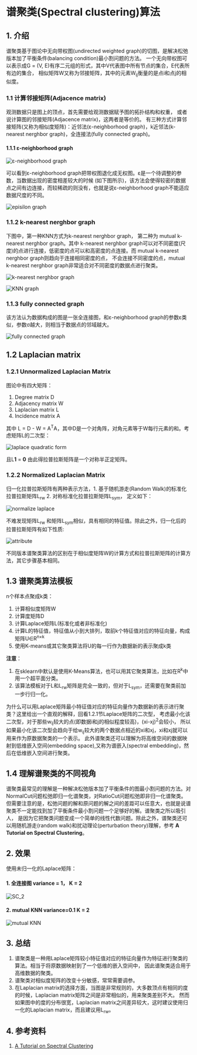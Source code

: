 # 谱聚类(Spectral clustering)算法
## 1. 介绍
谱聚类基于图论中无向带权图(undirected weighted graph)的切图，是解决松弛版本加了平衡条件(balancing condition)最小割问题的方法。
一个无向带权图可以表示成G = (V, E)有序二元组的形式，其中V代表图中所有节点的集合，E代表所有边的集合，
相似矩阵W又称为邻接矩阵，其中的元素W<sub>ij</sub>衡量的是点i和点j的相似度。

### 1.1 计算邻接矩阵(Adjacence matrix)
观测数据只是图上的顶点，首先需要给观测数据赋予图的拓扑结构和权重，
或者说计算图的邻接矩阵(Adjacence matrix)，这两者是等价的。
有三种方式计算邻接矩阵(又称为相似度矩阵)：近邻法(ε-neighborhood graph)，k近邻法(k-nearest nerghbor graph)，全连接法(fully connected graph)。

#### 1.1.1 ε-neighborhood graph

![ε-neighborhood graph](../resources/Spectral_clustering/SC_episilon.jpg)

可以看到ε-neighborhood graph把带权图退化成无权图。ε是一个待调整的参数，当数据出现的密度相差较大的时候
(如下图所示)，该方法会使得较密的数据点之间有边连接，而较稀疏的则没有，也就是说ε-neighborhood graph不能适应数据尺度的不同。

![episilon graph](../resources/Spectral_clustering/episilon_graph.jpg)

### 1.1.2 k-nearest nerghbor graph

下图中，第一种KNN方式为k-nearest nerghbor graph， 第二种为 mutual k-nearest nerghbor graph。其中
k-nearest nerghbor graph可以对不同密度(尺度)的点进行连接，低密度的点可以和高密度的点连接。而 mutual k-nearest nerghbor graph则趋向于连接相同密度的点，
不会连接不同密度的点，mutual k-nearest nerghbor graph非常适合对不同密度的数据点进行聚类。

![k-nearest nerghbor graph](../resources/Spectral_clustering/SC_K_neighbour.jpg)

![KNN graph](../resources/Spectral_clustering/KNN_graph.jpg)

### 1.1.3 fully connected graph

该方法认为数据构成的图是一张全连接图，和ε-neighborhood graph的参数ε类似，参数σ越大，则相当于数据点的邻域越大。

![fully connected graph](../resources/Spectral_clustering/SC_fully_connect.jpg)


## 1.2 Laplacian matrix

### 1.2.1 Unnormalized Laplacian Matrix
图论中有四大矩阵：
1. Degree matrix D
2. Adjacency matrix W
3. Laplacian matrix L
4. Incidence matrix A

其中 L = D - W = A<sup>T</sup>A，其中D是一个对角阵，对角元素等于W每行元素的和。考虑矩阵L的二次型：

![laplace quadratic form](../resources/Spectral_clustering/laplace_quadratic.jpg)

且L**1** = **0** 由此得拉普拉斯矩阵是一个对称半正定矩阵。

### 1.2.2 Normalized Laplacian Matrix

归一化拉普拉斯矩阵有两种表示方法，1. 基于随机游走(Random Walk)的标准化拉普拉斯矩阵L<sub>rw</sub> 2. 对称标准化拉普拉斯矩阵L<sub>sym</sub>，
定义如下：

![normalize laplace](../resources/Spectral_clustering/laplace_normalize.jpg)

不难发现矩阵L<sub>rw</sub> 和矩阵L<sub>sym</sub>相似，具有相同的特征值。除此之外，归一化后的拉普拉斯矩阵有如下性质:

![attribute](../resources/Spectral_clustering/laplace_normalize_attribute.jpg)

不同版本谱聚类算法的区别在于相似度矩阵W的计算方式和拉普拉斯矩阵的计算方法，其它步骤基本相同。

## 1.3 谱聚类算法模板
n个样本点聚成k类：
1. 计算相似度矩阵W
2. 计算度矩阵D
3. 计算Laplace矩阵L(标准化或者非标准化)
4. 计算L的特征值，特征值从小到大排列，取前k个特征值对应的特征向量，构成矩阵U∈R<sup>n×k</sup>
5. 使用K-means或其它聚类算法将U的每一行作为数据新的表示聚成k类

**注意**：
1. 在sklearn中默认是使用K-Means算法，也可以用其它聚类算法，比如在R<sup>k</sup>中用一个超平面分类。
2. 该算法模板对于L和L<sub>rw</sub>矩阵是完全一致的，但对于L<sub>sym</sub>，还需要在聚类前加一步行归一化。

为什么可以用Laplace矩阵最小特征值对应的特征向量作为数据新的表示进行聚类？这里给出一个直观的解释，回看1.2.1节Laplace矩阵的二次型，
考虑最小化该二次型，对于那些w<sub>ij</sub>较大的点(即数据i和j的相似程度较高)，(xi-xj)<sup>2</sup>会较小，
所以如果最小化该二次型会趋向于给w<sub>ij</sub>较大的两个数据点相近的xi和xj，xi和xj就可以用来作为原数据聚类的一个表示。
此外谱聚类还可以理解为将高维空间的数据映射到低维嵌入空间(embedding space),又称为谱嵌入(spectral embedding)，然后在低维嵌入空间进行聚类。

## 1.4 理解谱聚类的不同视角
谱聚类最常见的理解是一种解决松弛版本加了平衡条件的图最小割问题的方法。对NormalCut问题松弛即归一化谱聚类，对RatioCut问题松弛即非归一化谱聚类。
但需要注意的是，松弛问题的解和原问题的解之间的差距可以任意大，也就是说谱聚类不一定能找到加了平衡条件最小割问题一个足够好的解。谱聚类之所以吸引人，
是因为它把聚类问题变成一个简单的线性代数问题。除此之外，谱聚类还可以用随机游走(random walk)和扰动理论(perturbation theory)理解，参考
**A Tutorial on Spectral Clustering**。

## 2. 效果

使用未归一化的Laplace矩阵：

#### 1. 全连接图 variance = 1， K = 2

![SC_2](../result/Spectral_clustering/SC_FC_2.png)

#### 2. mutual KNN variance=0.1 K = 2

![mutual KNN](../result/Spectral_clustering/SC_mutual_KNN_2.png)


##  3. 总结
1. 谱聚类是一种用Laplace矩阵较小特征值对应的特征向量作为特征进行聚类的算法。相当于将原数据映射到了一个低维的嵌入空间中，
因此谱聚类适合用于高维数据的聚类。
2. 谱聚类对相似度矩阵的改变十分敏感，常常需要调参。
3. 在Laplacian matrix的选择方面，当图是非常规则的，大多数顶点有相同的度的时候，Laplacian matrix矩阵之间是非常相似的，用来聚类差别不大。
然而如果图中的度的分布很宽，Laplacian matrix之间差异较大，这时建议使用归一化的Laplacian matrix，而且建议用L<sub>rw</sub>。


##  4. 参考资料
1. [A Tutorial on Spectral Clustering](http://yaroslavvb.com/papers/luxburg-tutorial.pdf)










